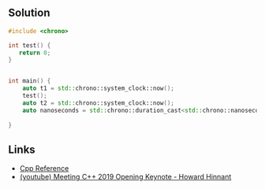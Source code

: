 ## Solution

```cpp
#include <chrono>

int test() {
   return 0; 
}


int main() {
    auto t1 = std::chrono::system_clock::now();
    test();
    auto t2 = std::chrono::system_clock::now();
    auto nanoseconds = std::chrono::duration_cast<std::chrono::nanoseconds>(t2-t1).count();
    
}
```

## Links

- [Cpp Reference](https://en.cppreference.com/w/cpp/header/chrono)
- [(youtube) Meeting C++ 2019 Opening Keynote - Howard Hinnant](https://www.youtube.com/watch?v=adSAN282YIwo)
